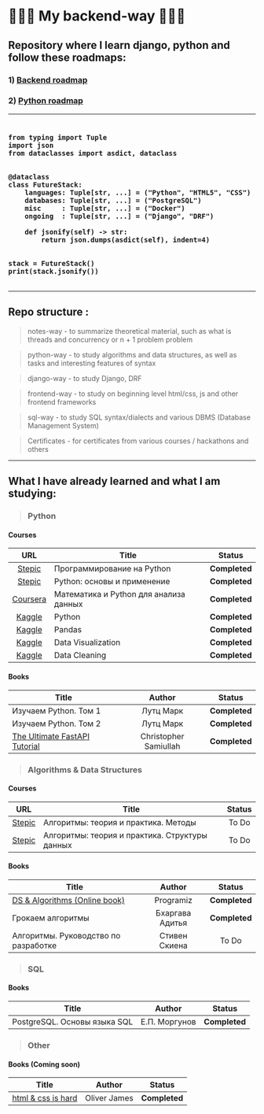 # 🤖🤖🤖 My backend-way 🤖🤖🤖

## Repository where I learn django, python and follow these roadmaps: 
### 1) [Backend roadmap](https://roadmap.sh/backend)
### 2) [Python roadmap](https://roadmap.sh/python)

***

<!-- Zero width character is used to put extra blank lines before and after code -->
<h3>

```python3
​
from typing import Tuple
import json
from dataclasses import asdict, dataclass


@dataclass
class FutureStack:
    languages: Tuple[str, ...] = ("Python", "HTML5", "CSS")
    databases: Tuple[str, ...] = ("PostgreSQL")
    misc     : Tuple[str, ...] = ("Docker")
    ongoing  : Tuple[str, ...] = ("Django", "DRF")

    def jsonify(self) -> str:
        return json.dumps(asdict(self), indent=4)


stack = FutureStack()
print(stack.jsonify())
​
```
</h3>

***

## Repo structure :
> notes-way - to summarize theoretical material, such as what is threads and concurrency or n + 1 problem problem

> python-way - to study algorithms and data structures, as well as tasks and interesting features of syntax

> django-way - to study Django, DRF

> frontend-way - to study on beginning level html/css, js and other frontend  frameworks

> sql-way - to study SQL syntax/dialects and various DBMS (Database Management System)

> Certificates - for certificates from various courses / hackathons and others

***
## What I have already learned and what I am studying:
> ### Python
#### Courses
| URL | Title | Status |
| :---: | --- | :---: |
| [Stepic](https://stepik.org/course/67/promo) |Программирование на Python| **Completed** |
| [Stepic](https://stepik.org/course/512/promo) | Python: основы и применение | **Completed** |
| [Coursera](https://www.coursera.org/learn/mathematics-and-python)|Математика и Python для анализа данных| **Completed** |
| [Kaggle](https://www.kaggle.com/learn/python) | Python | **Completed** |
| [Kaggle](https://www.kaggle.com/learn/pandas) | Pandas | **Completed** |
| [Kaggle](https://www.kaggle.com/learn/data-visualization) | Data Visualization | **Completed** |
| [Kaggle](https://www.kaggle.com/learn/data-cleaning) | Data Cleaning | **Completed** |

#### Books
| Title | Author | Status |
| --- | :---: | :---: |
| Изучаем Python. Том 1 | Лутц Марк| **Completed** |
| Изучаем Python. Том 2 | Лутц Марк| **Completed** |
| [The Ultimate FastAPI Tutorial](https://christophergs.com/tutorials/ultimate-fastapi-tutorial-pt-1-hello-world/) | Christopher Samiullah | **Completed** |


> ### Algorithms & Data Structures
#### Courses
| URL | Title | Status |
| :---: | --- | :---: |
| [Stepic](https://stepik.org/course/217/promo) |Алгоритмы: теория и практика. Методы| To Do |
| [Stepic](https://stepik.org/course/1547/promo) | Алгоритмы: теория и практика. Структуры данных | To Do |

#### Books
| Title | Author | Status |
| --- | :---: | :---: |
| [DS & Algorithms (Online book)](https://www.programiz.com/dsa) | Programiz | **Completed** |
| Грокаем алгоритмы | Бхаргава Адитья | **Completed** |
| Алгоритмы. Руководство по разработке | Стивен Скиена | To Do |

> ### SQL

#### Books
| Title | Author | Status |
| --- | :---: | :---: |
| PostgreSQL. Основы языка SQL | Е.П. Моргунов | **Completed**  |

> ### Other

#### Books (Coming soon)
| Title | Author | Status |
| --- | :---: | :---: |
| [html & css is hard](https://www.internetingishard.com/html-and-css/)| Oliver James | **Completed** |
